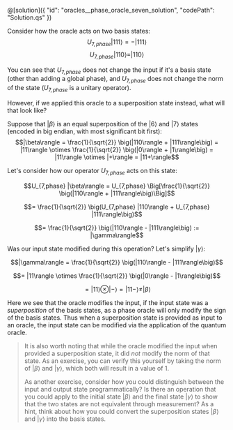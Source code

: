 @[solution]({
    "id": "oracles__phase_oracle_seven_solution",
    "codePath": "Solution.qs"
})

Consider how the oracle acts on two basis states:
$$U_{7,phase} |111\rangle = -|111\rangle$$
$$U_{7,phase} |110\rangle = |110\rangle$$

You can see that $U_{7,phase}$ does not change the input if it's a basis state (other than adding a global phase), and $U_{7,phase}$ does not change the norm of the state ($U_{7,phase}$ is a unitary operator).  

However, if we applied this oracle to a superposition state instead, what will that look like?

Suppose that $|\beta\rangle$ is an equal superposition of the $|6\rangle$ and $|7\rangle$ states (encoded in big endian, with most significant bit first): 
$$|\beta\rangle = \frac{1}{\sqrt{2}} \big(|110\rangle + |111\rangle\big) = |11\rangle \otimes \frac{1}{\sqrt{2}} \big(|0\rangle + |1\rangle\big) = |11\rangle \otimes |+\rangle = |11+\rangle$$

Let's consider how our operator $U_{7,phase}$ acts on this state:

$$U_{7,phase} |\beta\rangle = U_{7,phase} \Big[\frac{1}{\sqrt{2}} \big(|110\rangle + |111\rangle\big)\Big]$$

$$= \frac{1}{\sqrt{2}} \big(U_{7,phase} |110\rangle + U_{7,phase} |111\rangle\big)$$

$$= \frac{1}{\sqrt{2}} \big(|110\rangle - |111\rangle\big) := |\gamma\rangle$$

Was our input state modified during this operation? Let's simplify $|\gamma\rangle$:

$$|\gamma\rangle = \frac{1}{\sqrt{2}} \big(|110\rangle - |111\rangle\big)$$

$$= |11\rangle \otimes \frac{1}{\sqrt{2}} \big(|0\rangle - |1\rangle\big)$$

$$= |11\rangle \otimes |-\rangle = |11-\rangle \neq |\beta\rangle$$

Here we see that the oracle modifies the input, if the input state was a *superposition* of the basis states, as a phase oracle will only modify the sign of the basis states.  Thus when a superposition state is provided as input to an oracle, the input state can be modified via the application of the quantum oracle.

> It is also worth noting that while the oracle modified the input when provided a superposition state, it did *not* modify the norm of that state.  As an exercise, you can verify this yourself by taking the norm of $|\beta\rangle$ and $|\gamma\rangle$, which both will result in a value of $1$.
>
> As another exercise, consider how you could distinguish between the input and output state programmatically?  Is there an operation that you could apply to the initial state $|\beta\rangle$ and the final state $|\gamma\rangle$ to show that the two states are not equivalent through measurement?  As a hint, think about how you could convert the superposition states $|\beta\rangle$ and $|\gamma\rangle$ into the basis states.
